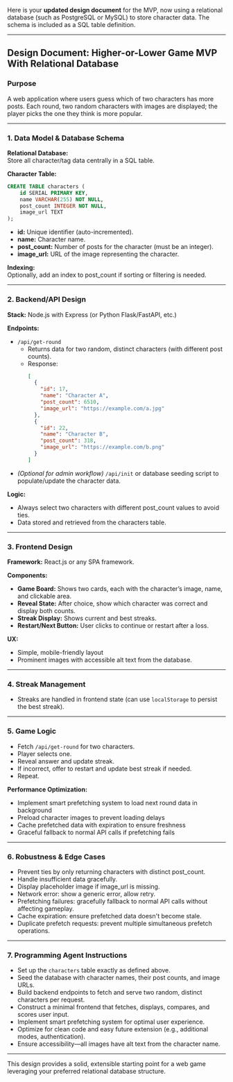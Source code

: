 Here is your **updated design document** for the MVP, now using a relational database (such as PostgreSQL or MySQL) to store character data. The schema is included as a SQL table definition.

***

## Design Document: Higher-or-Lower Game MVP With Relational Database

### Purpose

A web application where users guess which of two characters has more posts. Each round, two random characters with images are displayed; the player picks the one they think is more popular.

***

### 1. Data Model & Database Schema

**Relational Database:**  
Store all character/tag data centrally in a SQL table.

**Character Table:**

```sql
CREATE TABLE characters (
    id SERIAL PRIMARY KEY,
    name VARCHAR(255) NOT NULL,
    post_count INTEGER NOT NULL,
    image_url TEXT
);
```

- **id:** Unique identifier (auto-incremented).
- **name:** Character name.
- **post_count:** Number of posts for the character (must be an integer).
- **image_url:** URL of the image representing the character.

**Indexing:**  
Optionally, add an index to post_count if sorting or filtering is needed.

***

### 2. Backend/API Design

**Stack:** Node.js with Express (or Python Flask/FastAPI, etc.)

**Endpoints:**

- `/api/get-round`  
  - Returns data for two random, distinct characters (with different post counts).
  - Response:  
    ```json
    [
      {
        "id": 17,
        "name": "Character A",
        "post_count": 6510,
        "image_url": "https://example.com/a.jpg"
      },
      {
        "id": 22,
        "name": "Character B",
        "post_count": 318,
        "image_url": "https://example.com/b.png"
      }
    ]
    ```
- *(Optional for admin workflow)* `/api/init` or database seeding script to populate/update the character data.

**Logic:**
- Always select two characters with different post_count values to avoid ties.
- Data stored and retrieved from the characters table.

***

### 3. Frontend Design

**Framework:** React.js or any SPA framework.

**Components:**
- **Game Board:** Shows two cards, each with the character’s image, name, and clickable area.
- **Reveal State:** After choice, show which character was correct and display both counts.
- **Streak Display:** Shows current and best streaks.
- **Restart/Next Button:** User clicks to continue or restart after a loss.

**UX:**
- Simple, mobile-friendly layout
- Prominent images with accessible alt text from the database.

***

### 4. Streak Management

- Streaks are handled in frontend state (can use `localStorage` to persist the best streak).

***

### 5. Game Logic

- Fetch `/api/get-round` for two characters.
- Player selects one.
- Reveal answer and update streak.
- If incorrect, offer to restart and update best streak if needed.
- Repeat.

**Performance Optimization:**
- Implement smart prefetching system to load next round data in background
- Preload character images to prevent loading delays
- Cache prefetched data with expiration to ensure freshness
- Graceful fallback to normal API calls if prefetching fails

***

### 6. Robustness & Edge Cases

- Prevent ties by only returning characters with distinct post_count.
- Handle insufficient data gracefully.
- Display placeholder image if image_url is missing.
- Network error: show a generic error, allow retry.
- Prefetching failures: gracefully fallback to normal API calls without affecting gameplay.
- Cache expiration: ensure prefetched data doesn't become stale.
- Duplicate prefetch requests: prevent multiple simultaneous prefetch operations.

***

### 7. Programming Agent Instructions

- Set up the `characters` table exactly as defined above.
- Seed the database with character names, their post counts, and image URLs.
- Build backend endpoints to fetch and serve two random, distinct characters per request.
- Construct a minimal frontend that fetches, displays, compares, and scores user input.
- Implement smart prefetching system for optimal user experience.
- Optimize for clean code and easy future extension (e.g., additional modes, authentication).
- Ensure accessibility—all images have alt text from the character name.

***

This design provides a solid, extensible starting point for a web game leveraging your preferred relational database structure.
